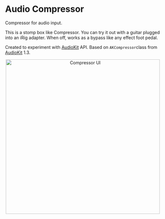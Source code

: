 # Audio Compressor
Compressor for audio input.

This is a stomp box like Compressor. You can try it out with a guitar plugged into an iRig adapter. When off, works as a bypass like any effect foot pedal.

Created to experiment with [AudioKit](http://audiokit.io/) API. Based on `AKCompressor`class from [AudioKit](http://audiokit.io/) 1.3.

<p align="center">
  <img src="https://github.com/pd3v/Compressor/blob/master/Compressor/compressor_app_ui.png" alt="Compressor UI" height="500"/>
</p>


